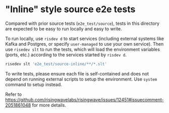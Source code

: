 # "Inline" style source e2e tests

Compared with prior source tests (`e2e_test/source`), tests in this directory are expected to be easy to run locally and easy to write.

To run locally, use `risdev d` to start services (including external systems like Kafka and Postgres, or specify `user-managed` to use your own service).
Then use `risedev slt` to run the tests, which will load the environment variables (ports, etc.)
according to the services started by `risdev d`.

```sh
risedev slt 'e2e_test/source-inline/**/*.slt'
```

To write tests, please ensure each file is self-contained and does not depend on running external scripts to setup the environment.
Use `system` command to setup instead.

Refer to https://github.com/risingwavelabs/risingwave/issues/12451#issuecomment-2051861048 for more details.
